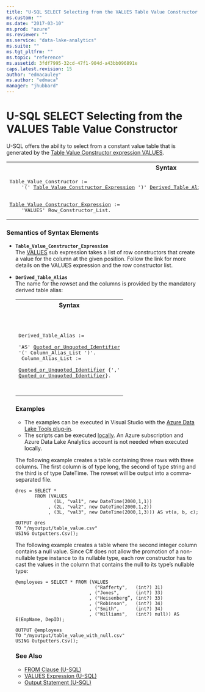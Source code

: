 ```yaml
---
title: "U-SQL SELECT Selecting from the VALUES Table Value Constructor | Microsoft Docs"
ms.custom: ""
ms.date: "2017-03-10"
ms.prod: "azure"
ms.reviewer: ""
ms.service: "data-lake-analytics"
ms.suite: ""
ms.tgt_pltfrm: ""
ms.topic: "reference"
ms.assetid: 3fdf7995-32cd-47f1-904d-a43bb096891e
caps.latest.revision: 15
author: "edmacauley"
ms.author: "edmaca"
manager: "jhubbard"
---
```

# U-SQL SELECT Selecting from the VALUES Table Value Constructor
U-SQL offers the ability to select from a constant value table that is generated by the [Table Value Constructor expression VALUES](../USQL/values-expression-u-sql.md).  
  
<table><th>Syntax</th><tr><td><pre>
Table_Value_Constructor :=                                                                               
    '(' <a href="#tbl_vce">Table_Value_Constructor_Expression</a> ')' <a href="#dta">Derived_Table_Alias</a>.                   
<br />
<a href="#tbl_vce">Table_Value_Constructor_Expression</a> :=  
    'VALUES' Row_Constructor_List.  
</pre></td></tr></table>

### Semantics of Syntax Elements    
-   <a name="tbl_vce"></a>**`Table_Value_Constructor_Expression`**   
    The [VALUES](../USQL/values-expression-u-sql.md) sub expression takes a list of row constructors that create a value for the column at the given position. Follow the link for more details on the VALUES expression and the row constructor list.  
  
- <a name="dta"></a>**`Derived_Table_Alias`**    
The name for the rowset and the columns is provided by the mandatory derived table alias:  
   <table><th>Syntax</th><tr><td><pre>
Derived_Table_Alias :=                                                                              
       'AS' <a href="u-sql-identifiers.md">Quoted_or_Unquoted_Identifier</a> '(' Column_Alias_List ')'.<br />
Column_Alias_List :=   
       <a href="u-sql-identifiers.md">Quoted_or_Unquoted_Identifier</a> {',' <a href="u-sql-identifiers.md">Quoted_or_Unquoted_Identifier</a>}.  
</pre></td></tr></table>
  
### Examples
- The examples can be executed in Visual Studio with the [Azure Data Lake Tools plug-in](https://www.microsoft.com/download/details.aspx?id=49504).  
- The scripts can be executed [locally](https://docs.microsoft.com/azure/data-lake-analytics/data-lake-analytics-data-lake-tools-get-started#run-u-sql-locally).  An Azure subscription and Azure Data Lake Analytics account is not needed when executed locally.
   
The following example creates a table containing three rows with three columns. The first column is of type long, the second of type string and the third is of type DateTime. The rowset will be output into a comma-separated file.
  
```
@res = SELECT *   
       FROM (VALUES  
              (1L, "val1", new DateTime(2000,1,1))  
            , (2L, "val2", new DateTime(2000,1,2))  
            , (3L, "val3", new DateTime(2000,1,3))) AS vt(a, b, c);  
            
OUTPUT @res   
TO "/myoutput/table_value.csv"  
USING Outputters.Csv();
```
  
The following example creates a table where the second integer column contains a null value. Since C# does not allow the promotion of a non-nullable type instance to its nullable type, each row constructor has to cast the values in the column that contains the null to its type’s nullable type:  
  
```
@employees = SELECT * FROM (VALUES  
                             ("Rafferty",   (int?) 31)  
                           , ("Jones",      (int?) 33)  
                           , ("Heisenberg”, (int?) 33)  
                           , ("Robinson",   (int?) 34)  
                           , ("Smith",      (int?) 34)  
                           , ("Williams",   (int?) null)) AS E(EmpName, DepID);  
                           
OUTPUT @employees  
TO "/myoutput/table_value_with_null.csv"  
USING Outputters.Csv();
```
  
### See Also    
* [FROM Clause (U-SQL)](../USQL/from-clause-u-sql.md)  
* [VALUES Expression (U-SQL)](../USQL/values-expression-u-sql.md)  
* [Output Statement (U-SQL)](../USQL/output-statement-u-sql.md)  